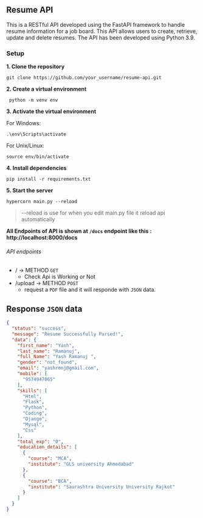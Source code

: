 ## Resume API
This is a RESTful API developed using the FastAPI framework to handle resume information for a job board. This API allows users to create, retrieve, update and delete resumes. The API has been developed using Python 3.9.

### Setup
**1.  Clone the repository**
```
git clone https://github.com/your_username/resume-api.git
```
**2.  Create a virtual environment**
```
 python -m venv env 
```
**3.  Activate the virtual environment**

For Windows:

```
.\env\Scripts\activate
```
For Unix/Linux:

```
source env/bin/activate
```
**4.  Install dependencies**
```
pip install -r requirements.txt
```
**5.  Start the server**
```
hypercorn main.py --reload
```
> --reload is use for when you edit main.py file it reload api automatically

**All Endpoints of API is shown at `/docs` endpoint like this : http://localhost:8000/docs**

###### API endpoints
* / -> METHOD `GET`
  - Check Api is Working or Not
* /upload -> METHOD `POST`
  - request a `PDF` file and it will responde with `JSON` data.
## Response `JSON` data
```json
{
  "status": "success",
  "message": "Resume Successfully Parsed!",
  "data": {
    "first_name": "Yash",
    "last_name": "Ramanuj",
    "full_Name": "Yash Ramanuj ",
    "gender": "not_found",
    "email": "yashrmnj@gmail.com",
    "mobile": [
      "9574947065"
    ],
    "skills": [
      "Html",
      "Flask",
      "Python",
      "Coding",
      "Django",
      "Mysql",
      "Css"
    ],
    "total_exp": "0",
    "education_details": [
      {
        "course": "MCA",
        "institute": "GLS university Ahmedabad"
      },
      {
        "course": "BCA",
        "institute": "Saurashtra University University Rajkot"
      }
    ]
  }
}
```
